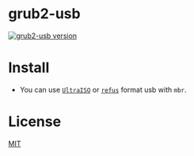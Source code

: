 # grub2-usb
[![grub2-usb version](https://img.shields.io/badge/Release-v0.1.4-brightgreen.svg)](https://github.com/torn4dom4n/grub2-usb/releases/tag/0.1.4)

# Install 
* You can use [`UltraISO`](https://www.ezbsystems.com/ultraiso/) or [`refus`](https://rufus.akeo.ie/) format usb with `mbr`.

# License
[MIT](./LICENSE.md)
